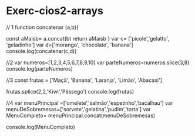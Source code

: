 # Exerc-cios2-arrays
// 1
function concatenar (a,b){
 
  const aMaisb= a.concat(b)
  return aMaisb
}
var c= ['picole','gelatto', 'geladinho']
var d=['morango', 'chocolate', 'banana']
console.log(concatenar(c,d))

//2
var numeros=[1,2,3,4,5,6,7,8,9,10]
var parteNumeros=numeros.slice(3,8)
console.log(parteNumeros)

//3
const frutas = ['Maçã', 'Banana', 'Laranja', 'Limão', 'Abacaxi']

frutas.splice(2,2,'Kiwi','Pêssego')
console.log(frutas)

//4
 var menuPrincipal =['omelete','salmão','espetinho','bacalhau']
 var menuDeSobremesas=['sorvete','gelatina','pudim','torta']
 var MenuCompleto= menuPrincipal.concat(menuDeSobremesas)
 
 console.log(MenuCompleto)
